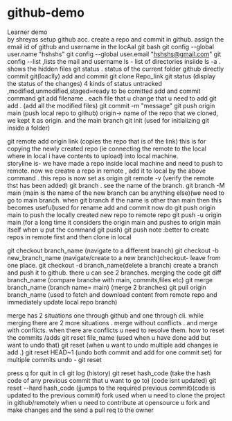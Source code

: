 # github-demo
Learner demo  
by shreyas
setup github acc. create a repo and commit in github. assign the email id of github and username in the locAal git bash
git config --global user.name "hshshs"
git config --global user.email "hshshs@gmail.com"
git config --list ,lists the mail and username
ls - list of directories insiide
ls -a . shows the hidden files
git status . status of the current folder
github directly commit 
git(loaclly) add and commit
git clone Repo_link
git status (display the status of the changes)
4 kinds of status untracked ,modified,unmodified,staged=ready to be comitted
add and commit command
git add filename . each file that u change that u need to add
git add . (add all the modified files)
git commit -m "message"
git push origin main (push local repo to github) origin-> name of the repo that we cloned, we kept it as origin. and the main branch
git init (used for initializing git inside a folder)

git remote add origin link (copies the repo that is of the link) this is for copying the newly created repo (ie connecting the remote to the local 
where in local i have contents to upload) into local machine.  
storyline is- we have made a repo inside local machine and need to push to remote. now we creatre a repo in remote , add it to local by the 
above command . this repo is now set as origin
git remote -v (verify the remote thst has been added)
git branch . see the name of the branch.
git branch -M main (main is the name of the new branch can be anything else)(we need to go to main branch. when git branch if the name is other than main then this becomes useful)used for rename
add and commit
now do git push origin main to push the locally created new repo to remote repo
git push -u origin main (for a long time it considers the origin main and pushes to origin main itself when u put the command git push)
git push
note :better to create repos in remote first and then clone in local

git checkout branch_name (navigate to a different branch)
git checkout -b new_branch_name (navigate/create to a new branch)checkout- leave from one place.
git checkout -d branch_name(delete a branch)
create a branch and push it to github. there u can see 2 branches.
 merging the code
 git diff branch_name (compare branche with main, commits,files etc)
 git merge branch_name (branch name= main) (merge 2 branches)
git pull origin branch_name (used to fetch and download content from remote repo and immediately update local repo branch)


 merge has 2 situations one through github and one through cli. 
 while merging there are 2 more situations . merge without conflicts . and merge with conflicts.
 when there are conflicts u need to resolve them.
 how to reset the commits /adds
 git reset file_name (used when u have done add but want to undo that)
 git reset (when u want to undo multiple add changes ie add .)
 git reset HEAD~1  (undo both commit and add for one commit set)
 for multiple commits undo - git reset

 press q for quit in cli
 git log (history)
 git reset hash_code (take the hash code of any previous commit that u want to go to) (code isnt updated)
 git reset --hard hash_code (jjumps to the required previous commit)(code is updated to the previous commit)
 fork
 used when u need to clone the project in github/remotely
 when u need to contribute at opensource u fork and make changes and the send a pull req to the owner
